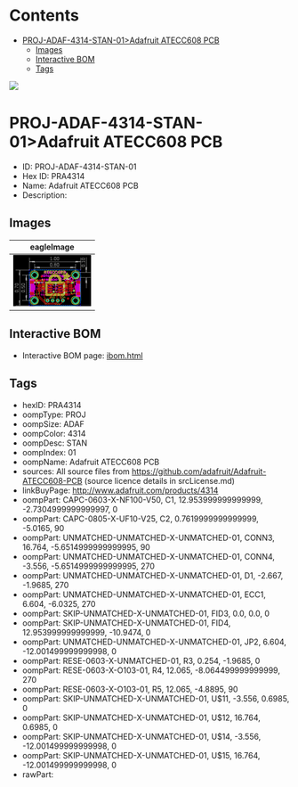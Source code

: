 



Contents
========

* [PROJ-ADAF-4314-STAN-01>Adafruit ATECC608 PCB](#proj-adaf-4314-stan-01adafruit-atecc608-pcb)
	* [Images](#images)
	* [Interactive BOM](#interactive-bom)
	* [Tags](#tags)
  
![][im]
# PROJ-ADAF-4314-STAN-01>Adafruit ATECC608 PCB

- ID: PROJ-ADAF-4314-STAN-01
- Hex ID: PRA4314
- Name: Adafruit ATECC608 PCB
- Description: 

## Images
  
  

|eagleImage|
| :---: |
|[![eagleImage](eagleImage_140.png)](eagleImage_600.png)|

## Interactive BOM

- Interactive BOM page: [ibom.html](kicad/bom/ibom.html)

## Tags

- hexID: PRA4314
- oompType: PROJ
- oompSize: ADAF
- oompColor: 4314
- oompDesc: STAN
- oompIndex: 01
- oompName: Adafruit ATECC608 PCB
- sources: All source files from https://github.com/adafruit/Adafruit-ATECC608-PCB (source licence details in srcLicense.md)
- linkBuyPage: http://www.adafruit.com/products/4314
- oompPart: CAPC-0603-X-NF100-V50, C1, 12.953999999999999, -2.7304999999999997, 0
- oompPart: CAPC-0805-X-UF10-V25, C2, 0.7619999999999999, -5.0165, 90
- oompPart: UNMATCHED-UNMATCHED-X-UNMATCHED-01, CONN3, 16.764, -5.6514999999999995, 90
- oompPart: UNMATCHED-UNMATCHED-X-UNMATCHED-01, CONN4, -3.556, -5.6514999999999995, 270
- oompPart: UNMATCHED-UNMATCHED-X-UNMATCHED-01, D1, -2.667, -1.9685, 270
- oompPart: UNMATCHED-UNMATCHED-X-UNMATCHED-01, ECC1, 6.604, -6.0325, 270
- oompPart: SKIP-UNMATCHED-X-UNMATCHED-01, FID3, 0.0, 0.0, 0
- oompPart: SKIP-UNMATCHED-X-UNMATCHED-01, FID4, 12.953999999999999, -10.9474, 0
- oompPart: UNMATCHED-UNMATCHED-X-UNMATCHED-01, JP2, 6.604, -12.001499999999998, 0
- oompPart: RESE-0603-X-UNMATCHED-01, R3, 0.254, -1.9685, 0
- oompPart: RESE-0603-X-O103-01, R4, 12.065, -8.064499999999999, 270
- oompPart: RESE-0603-X-O103-01, R5, 12.065, -4.8895, 90
- oompPart: SKIP-UNMATCHED-X-UNMATCHED-01, U$11, -3.556, 0.6985, 0
- oompPart: SKIP-UNMATCHED-X-UNMATCHED-01, U$12, 16.764, 0.6985, 0
- oompPart: SKIP-UNMATCHED-X-UNMATCHED-01, U$14, -3.556, -12.001499999999998, 0
- oompPart: SKIP-UNMATCHED-X-UNMATCHED-01, U$15, 16.764, -12.001499999999998, 0
- rawPart: 



[im]: eagleImage_450.png
